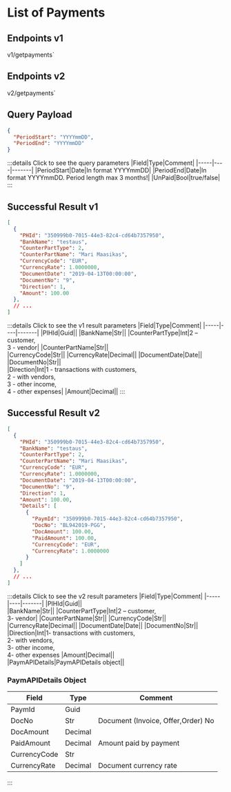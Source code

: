 # List of Payments

## Endpoints v1

<!--@include: @/dist/md/api_url.md-->v1/getpayments`

## Endpoints v2

<!--@include: @/dist/md/api_url.md-->v2/getpayments`

## Query Payload
```json
{ 
  "PeriodStart": "YYYYmmDD",
  "PeriodEnd": "YYYYmmDD" 
}
```
:::details Click to see the query parameters
|Field|Type|Comment|
|-----|----|-------|
|PeriodStart|Date|In format YYYYmmDD|
|PeriodEnd|Date|In format YYYYmmDD. Period length max 3 months!|
|UnPaid|Bool|true/false|
:::

## Successful Result v1
```json
[
  {
    "PHId": "350999b0-7015-44e3-82c4-cd64b7357950",
    "BankName": "testaus",
    "CounterPartType": 2,
    "CounterPartName": "Mari Maasikas",
    "CurrencyCode": "EUR",
    "CurrencyRate": 1.0000000,
    "DocumentDate": "2019-04-13T00:00:00",
    "DocumentNo": "9",
    "Direction": 1,
    "Amount": 100.00
  },
  // ...
]
```
:::details Click to see the v1 result parameters
|Field|Type|Comment|
|-----|----|-------|
|PIHId|Guid||
|BankName|Str||	
|CounterPartType|Int|2 – customer,<br>3 - vendor|
|CounterPartName|Str||	
|CurrencyCode|Str||	
|CurrencyRate|Decimal||	
|DocumentDate|Date||
|DocumentNo|Str||	
|Direction|Int|1 - transactions with customers,<br> 2 - with vendors,<br> 3 - other income,<br> 4 - other expenses|
|Amount|Decimal||
:::

## Successful Result v2
```json
[
  {
    "PHId": "350999b0-7015-44e3-82c4-cd64b7357950",
    "BankName": "testaus",
    "CounterPartType": 2,
    "CounterPartName": "Mari Maasikas",
    "CurrencyCode": "EUR",
    "CurrencyRate": 1.0000000,
    "DocumentDate": "2019-04-13T00:00:00",
    "DocumentNo": "9",
    "Direction": 1,
    "Amount": 100.00,
    "Details": [
      {
        "PaymId": "350999b0-7015-44e3-82c4-cd64b7357950",
        "DocNo": "BL942019-PGG",
        "DocAmount": 100.00,
        "PaidAmount": 100.00,
        "CurrencyCode": "EUR",
        "CurrencyRate": 1.0000000
      }
    ]
  },
  // ...
]
```
:::details Click to see the v2 result parameters
|Field|Type|Comment|
|-----|----|-------|
|PIHId|Guid|| 	
|BankName|Str||	
|CounterPartType|Int|2 – customer,<br> 3- vendor|
|CounterPartName|Str||
|CurrencyCode|Str||
|CurrencyRate|Decimal||
|DocumentDate|Date||
|DocumentNo|Str||
|Direction|Int|1- transactions with customers, <br>2- with vendors,<br> 3- other income,<br> 4- other expenses
|Amount|Decimal||	
|PaymAPIDetails|PaymAPIDetails object||

### PaymAPIDetails Object

|Field|Type|Comment|
|-----|----|-------|
|PaymId|Guid||
|DocNo|Str|Document (Invoice, Offer,Order) No|
|DocAmount|Decimal||
|PaidAmount|Decimal|Amount paid by payment|
|CurrencyCode|Str||
|CurrencyRate|Decimal|Document currency rate|
:::